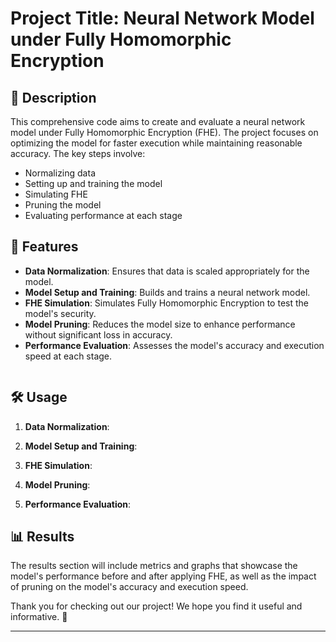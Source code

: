 # Project Title: Neural Network Model under Fully Homomorphic Encryption

## 📄 Description

This comprehensive code aims to create and evaluate a neural network model under Fully Homomorphic Encryption (FHE). The project focuses on optimizing the model for faster execution while maintaining reasonable accuracy. The key steps involve:

- Normalizing data
- Setting up and training the model
- Simulating FHE
- Pruning the model
- Evaluating performance at each stage

## 🚀 Features

- **Data Normalization**: Ensures that data is scaled appropriately for the model.
- **Model Setup and Training**: Builds and trains a neural network model.
- **FHE Simulation**: Simulates Fully Homomorphic Encryption to test the model's security.
- **Model Pruning**: Reduces the model size to enhance performance without significant loss in accuracy.
- **Performance Evaluation**: Assesses the model's accuracy and execution speed at each stage.
   ```
## 🛠️ Usage

1. **Data Normalization**:
   

2. **Model Setup and Training**:
   

3. **FHE Simulation**:



4. **Model Pruning**:

  

5. **Performance Evaluation**:

## 📊 Results

The results section will include metrics and graphs that showcase the model's performance before and after applying FHE, as well as the impact of pruning on the model's accuracy and execution speed.


Thank you for checking out our project! We hope you find it useful and informative. 🚀

---


